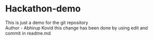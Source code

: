 # Hackathon-demo
This is just a demo for the git repository
<br>
Author - Abhirup Kovid
this change has been done by using edit and commit in readme.md
